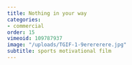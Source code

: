 ```yaml
---
title: Nothing in your way
categories:
- commercial
order: 15
vimeoid: 109787937
image: "/uploads/TGIF-1-9erererere.jpg"
subtitle: sports motivational film
---
```



